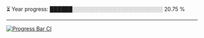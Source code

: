 
⏳ Year progress: ██████░░░░░░░░░░░░░░░░░░░░░░░░ 20.75 %

---

[![Progress Bar CI](https://github.com/thatoranzhevyy/thatoranzhevyy/actions/workflows/node.js.yml/badge.svg)](https://github.com/thatoranzhevyy/thatoranzhevyy/actions/workflows/node.js.yml)

